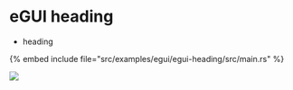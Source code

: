 # eGUI heading

* heading

{% embed include file="src/examples/egui/egui-heading/src/main.rs" %}


![](examples/egui/egui-heading/screenshot.png)


